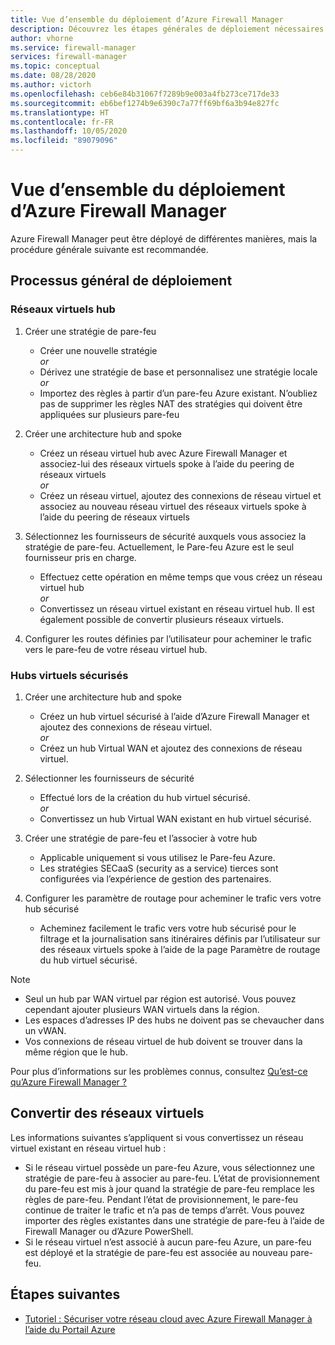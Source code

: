 ```yaml
---
title: Vue d’ensemble du déploiement d’Azure Firewall Manager
description: Découvrez les étapes générales de déploiement nécessaires pour Azure Firewall Manager.
author: vhorne
ms.service: firewall-manager
services: firewall-manager
ms.topic: conceptual
ms.date: 08/28/2020
ms.author: victorh
ms.openlocfilehash: ceb6e84b31067f7289b9e003a4fb273ce717de33
ms.sourcegitcommit: eb6bef1274b9e6390c7a77ff69bf6a3b94e827fc
ms.translationtype: HT
ms.contentlocale: fr-FR
ms.lasthandoff: 10/05/2020
ms.locfileid: "89079096"
---
```

# <a name="azure-firewall-manager-deployment-overview"></a>Vue d’ensemble du déploiement d’Azure Firewall Manager

Azure Firewall Manager peut être déployé de différentes manières, mais la procédure générale suivante est recommandée.

## <a name="general-deployment-process"></a>Processus général de déploiement

### <a name="hub-virtual-networks"></a>Réseaux virtuels hub

1.  Créer une stratégie de pare-feu

    - Créer une nouvelle stratégie
<br>*or*<br>
    - Dérivez une stratégie de base et personnalisez une stratégie locale
<br>*or*<br>
    - Importez des règles à partir d’un pare-feu Azure existant. N’oubliez pas de supprimer les règles NAT des stratégies qui doivent être appliquées sur plusieurs pare-feu
1. Créer une architecture hub and spoke
   - Créez un réseau virtuel hub avec Azure Firewall Manager et associez-lui des réseaux virtuels spoke à l’aide du peering de réseaux virtuels
<br>*or*<br>
    - Créez un réseau virtuel, ajoutez des connexions de réseau virtuel et associez au nouveau réseau virtuel des réseaux virtuels spoke à l’aide du peering de réseaux virtuels

3. Sélectionnez les fournisseurs de sécurité auxquels vous associez la stratégie de pare-feu. Actuellement, le Pare-feu Azure est le seul fournisseur pris en charge.

   - Effectuez cette opération en même temps que vous créez un réseau virtuel hub
<br>*or*<br>
    - Convertissez un réseau virtuel existant en réseau virtuel hub. Il est également possible de convertir plusieurs réseaux virtuels.

4. Configurer les routes définies par l’utilisateur pour acheminer le trafic vers le pare-feu de votre réseau virtuel hub.


### <a name="secured-virtual-hubs"></a>Hubs virtuels sécurisés

1. Créer une architecture hub and spoke

   - Créez un hub virtuel sécurisé à l’aide d’Azure Firewall Manager et ajoutez des connexions de réseau virtuel.<br>*or*<br>
   - Créez un hub Virtual WAN et ajoutez des connexions de réseau virtuel.
2. Sélectionner les fournisseurs de sécurité

   - Effectué lors de la création du hub virtuel sécurisé.<br>*or*<br>
   - Convertissez un hub Virtual WAN existant en hub virtuel sécurisé.
3. Créer une stratégie de pare-feu et l’associer à votre hub

   - Applicable uniquement si vous utilisez le Pare-feu Azure.
   - Les stratégies SECaaS (security as a service) tierces sont configurées via l’expérience de gestion des partenaires.
4. Configurer les paramètre de routage pour acheminer le trafic vers votre hub sécurisé

   - Acheminez facilement le trafic vers votre hub sécurisé pour le filtrage et la journalisation sans itinéraires définis par l’utilisateur sur des réseaux virtuels spoke à l’aide de la page Paramètre de routage du hub virtuel sécurisé.

> [!NOTE]
> - Seul un hub par WAN virtuel par région est autorisé. Vous pouvez cependant ajouter plusieurs WAN virtuels dans la région.
> - Les espaces d’adresses IP des hubs ne doivent pas se chevaucher dans un vWAN.
> - Vos connexions de réseau virtuel de hub doivent se trouver dans la même région que le hub.
>
> Pour plus d’informations sur les problèmes connus, consultez [Qu’est-ce qu’Azure Firewall Manager ?](overview.md#known-issues)

## <a name="convert-virtual-networks"></a>Convertir des réseaux virtuels

Les informations suivantes s’appliquent si vous convertissez un réseau virtuel existant en réseau virtuel hub :

- Si le réseau virtuel possède un pare-feu Azure, vous sélectionnez une stratégie de pare-feu à associer au pare-feu. L’état de provisionnement du pare-feu est mis à jour quand la stratégie de pare-feu remplace les règles de pare-feu. Pendant l’état de provisionnement, le pare-feu continue de traiter le trafic et n’a pas de temps d’arrêt. Vous pouvez importer des règles existantes dans une stratégie de pare-feu à l’aide de Firewall Manager ou d’Azure PowerShell.
- Si le réseau virtuel n’est associé à aucun pare-feu Azure, un pare-feu est déployé et la stratégie de pare-feu est associée au nouveau pare-feu.

## <a name="next-steps"></a>Étapes suivantes

- [Tutoriel : Sécuriser votre réseau cloud avec Azure Firewall Manager à l’aide du Portail Azure](secure-cloud-network.md)